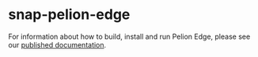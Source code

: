 # snap-pelion-edge

For information about how to build, install and run Pelion Edge, please see our [published documentation](https://www.developer.pelion.com/docs/device-management-edge/latest/quick-start/snapcraft-quick-start.html).
